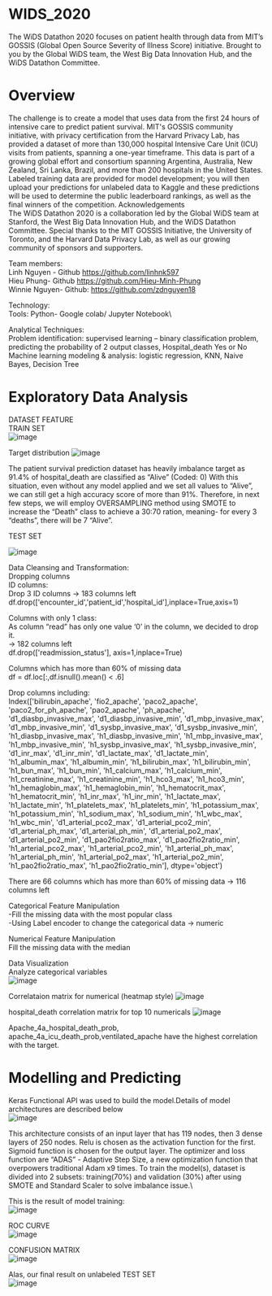 # WIDS_2020
 The WiDS Datathon 2020 focuses on patient health through data from MIT’s GOSSIS (Global Open Source Severity of Illness Score) initiative. Brought to you by the Global WiDS team, the West Big Data Innovation Hub, and the WiDS Datathon Committee.

# Overview
 The challenge is to create a model that uses data from the first 24 hours of intensive care to predict patient survival. MIT's GOSSIS community initiative, with privacy certification from the Harvard Privacy Lab, has provided a dataset of more than 130,000 hospital Intensive Care Unit (ICU) visits from patients, spanning a one-year timeframe. This data is part of a growing global effort and consortium spanning Argentina, Australia, New Zealand, Sri Lanka, Brazil, and more than 200 hospitals in the United States.
Labeled training data are provided for model development; you will then upload your predictions for unlabeled data to Kaggle and these predictions will be used to determine the public leaderboard rankings, as well as the final winners of the competition.
Acknowledgements\
 The WiDS Datathon 2020 is a collaboration led by the Global WiDS team at Stanford, the West Big Data Innovation Hub, and the WiDS Datathon Committee. Special thanks to the MIT GOSSIS Initiative, the University of Toronto, and the Harvard Data Privacy Lab, as well as our growing community of sponsors and supporters.

Team members: <br/>
Linh Nguyen - Github https://github.com/linhnk597 <br/>
Hieu Phung- Github https://github.com/Hieu-Minh-Phung <br/>
Winnie Nguyen- Github: https://github.com/zdnguyen18 <br/>

Technology: <br/>
Tools: Python- Google colab/ Jupyter Notebook\

Analytical Techniques: <br/>
Problem identification: supervised learning – binary classification problem, predicting the probability of 2 output classes, Hospital_death Yes or No
Machine learning modeling & analysis: logistic regression, KNN, Naive Bayes, Decision Tree

# Exploratory Data Analysis
DATASET FEATURE\
TRAIN SET\
![image](https://user-images.githubusercontent.com/59891364/107321452-27b13500-6a68-11eb-8714-1a726445a37e.png)

Target distribution
![image](https://user-images.githubusercontent.com/59891364/107321284-e1f46c80-6a67-11eb-9f87-5fe7ef41b549.png)
  
The patient survival prediction dataset has heavily imbalance target as 91.4% of hospital_death are classified as “Alive” (Coded: 0)
With this situation, even without any model applied and we set all values to “Alive”, we can still get a high accuracy score of more than 91%. Therefore, in next few steps, we will employ OVERSAMPLING method using SMOTE to increase the “Death” class to achieve a 30:70 ration, meaning- for every 3 “deaths”, there will be 7 “Alive”.

TEST SET

![image](https://user-images.githubusercontent.com/59891364/107321507-431c4000-6a68-11eb-9b4f-673dcd82f859.png)
	
Data Cleansing and Transformation: <br/>
Dropping columns<br/>
ID columns: <br/>
Drop 3 ID columns -> 183 columns left<br/>
df.drop(['encounter_id','patient_id','hospital_id'],inplace=True,axis=1)<br/>

Columns with only 1 class: <br/>
As column “read” has only one value ‘0’ in the column, we decided to drop it.<br/>
-> 182 columns left\
df.drop(['readmission_status'], axis=1,inplace=True)<br/>

Columns which has more than 60% of missing data<br/>
df = df.loc[:,df.isnull().mean() < .6]<br/>

Drop columns including:<br/>
Index(['bilirubin_apache', 'fio2_apache', 'paco2_apache', 'paco2_for_ph_apache', 'pao2_apache', 'ph_apache', 'd1_diasbp_invasive_max', 'd1_diasbp_invasive_min', 'd1_mbp_invasive_max', 'd1_mbp_invasive_min', 'd1_sysbp_invasive_max', 'd1_sysbp_invasive_min', 'h1_diasbp_invasive_max', 'h1_diasbp_invasive_min', 'h1_mbp_invasive_max', 'h1_mbp_invasive_min', 'h1_sysbp_invasive_max', 'h1_sysbp_invasive_min', 'd1_inr_max', 'd1_inr_min', 'd1_lactate_max', 'd1_lactate_min', 'h1_albumin_max', 'h1_albumin_min', 'h1_bilirubin_max', 'h1_bilirubin_min', 'h1_bun_max', 'h1_bun_min', 'h1_calcium_max', 'h1_calcium_min', 'h1_creatinine_max', 'h1_creatinine_min', 'h1_hco3_max', 'h1_hco3_min', 'h1_hemaglobin_max', 'h1_hemaglobin_min', 'h1_hematocrit_max', 'h1_hematocrit_min', 'h1_inr_max', 'h1_inr_min', 'h1_lactate_max', 'h1_lactate_min', 'h1_platelets_max', 'h1_platelets_min', 'h1_potassium_max', 'h1_potassium_min', 'h1_sodium_max', 'h1_sodium_min', 'h1_wbc_max', 'h1_wbc_min', 'd1_arterial_pco2_max',
       'd1_arterial_pco2_min', 'd1_arterial_ph_max', 'd1_arterial_ph_min', 'd1_arterial_po2_max', 'd1_arterial_po2_min', 'd1_pao2fio2ratio_max', 'd1_pao2fio2ratio_min', 'h1_arterial_pco2_max', 'h1_arterial_pco2_min', 'h1_arterial_ph_max', 'h1_arterial_ph_min', 'h1_arterial_po2_max', 'h1_arterial_po2_min', 'h1_pao2fio2ratio_max', 'h1_pao2fio2ratio_min'],
      dtype='object')

There are 66 columns which has more than 60% of missing data -> 116 columns left<br/>
	
Categorical Feature Manipulation<br/>
-Fill the missing data with the most popular class<br/>
-Using Label encoder to change the categorical data -> numeric<br/>

Numerical Feature Manipulation<br/>
Fill the missing data with the median<br/>

Data Visualization<br/>
Analyze categorical variables<br/>
![image](https://user-images.githubusercontent.com/59891364/107322593-5d571d80-6a6a-11eb-9396-ca496a5e53c0.png)

Correlataion matrix for numerical (heatmap style)
![image](https://user-images.githubusercontent.com/59891364/107322666-811a6380-6a6a-11eb-8006-3da4ff68227b.png)

hospital_death correlation matrix for top 10 numericals
![image](https://user-images.githubusercontent.com/59891364/107322699-91cad980-6a6a-11eb-8d27-a5525521e466.png)

Apache_4a_hospital_death_prob, apache_4a_icu_death_prob,ventilated_apache have the highest correlation with the target.

# Modelling and Predicting
Keras Functional API was used to build the model.Details of model architectures are described below\
![image](https://user-images.githubusercontent.com/59891364/107322950-09006d80-6a6b-11eb-8864-e6072adcdf91.png)

This architecture consists of an input layer that has 119 nodes, then 3 dense layers of 250 nodes. Relu is chosen as the activation function for the first. Sigmoid function is chosen for the output layer. The optimizer and loss function are “ADAS” - Adaptive Step Size, a new optimization function that overpowers traditional Adam x9 times. To train the
model(s), dataset is divided into 2 subsets: training(70%) and validation (30%) after using SMOTE and Standard Scaler to solve imbalance issue.\

This is the result of model training:<br/>
![image](https://user-images.githubusercontent.com/59891364/107323356-bc696200-6a6b-11eb-9e75-900df567a993.png)

ROC CURVE\
![image](https://user-images.githubusercontent.com/59891364/107323473-f175b480-6a6b-11eb-9922-6203ca4d256a.png)

CONFUSION MATRIX\
![image](https://user-images.githubusercontent.com/59891364/107323510-018d9400-6a6c-11eb-9ad5-0a4171f22a9f.png)

Alas, our final result on unlabeled TEST SET\
![image](https://user-images.githubusercontent.com/59891364/107323626-3699e680-6a6c-11eb-9db1-90ea4855015f.png)





